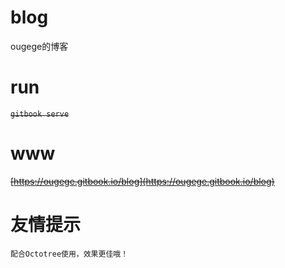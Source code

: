 # blog
ougege的博客

# run
~~`gitbook serve`~~

# www
~~[https://ougege.gitbook.io/blog](https://ougege.gitbook.io/blog)~~

# 友情提示
`配合Octotree使用，效果更佳哦！`
